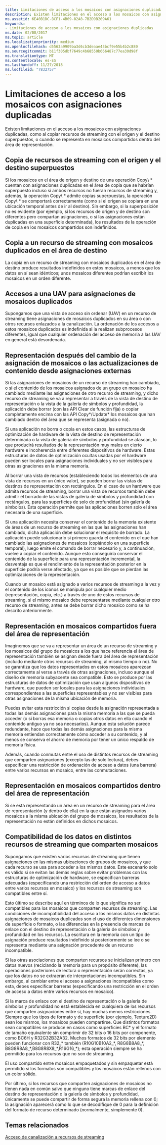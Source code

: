 ```yaml
---
title: Limitaciones de acceso a los mosaicos con asignaciones duplicadas
description: Existen limitaciones en el acceso a los mosaicos con asignaciones duplicadas, como al copiar recursos de streaming con el origen y el destino superpuestos, o cuando se representa en mosaicos compartidos dentro del área de representación.
ms.assetid: 6E40B1DC-BCF1-4B09-82A8-7B2D9B209A61
keywords:
- Limitaciones de acceso a los mosaicos con asignaciones duplicadas
ms.date: 02/08/2017
ms.topic: article
ms.localizationpriority: medium
ms.openlocfilehash: d5563a9909ba3d6cb3deaae43bcf9e55b4b2c880
ms.sourcegitcommit: b11f305dbf7649c4b68550b666487c77ea30d98f
ms.translationtype: MT
ms.contentlocale: es-ES
ms.lasthandoff: 11/27/2018
ms.locfileid: "7832757"
---
```

# <a name="tile-access-limitations-with-duplicate-mappings"></a>Limitaciones de acceso a los mosaicos con asignaciones duplicadas


Existen limitaciones en el acceso a los mosaicos con asignaciones duplicadas, como al copiar recursos de streaming con el origen y el destino superpuestos, o cuando se representa en mosaicos compartidos dentro del área de representación.

## <a name="span-idcopyingstreamingresourceswithoverlappingsourceanddestinationspanspan-idcopyingstreamingresourceswithoverlappingsourceanddestinationspanspan-idcopyingstreamingresourceswithoverlappingsourceanddestinationspancopying-streaming-resources-with-overlapping-source-and-destination"></a><span id="Copying_streaming_resources_with_overlapping_source_and_destination"></span><span id="copying_streaming_resources_with_overlapping_source_and_destination"></span><span id="COPYING_STREAMING_RESOURCES_WITH_OVERLAPPING_SOURCE_AND_DESTINATION"></span>Copia de recursos de streaming con el origen y el destino superpuestos


Si los mosaicos en el área de origen y destino de una operación Copy\ * cuentan con asignaciones duplicadas en el área de copia que se habrían superpuesto incluso si ambos recursos no fueran recursos de streaming y, además, la operación Copy\ * admite copias superpuestas, la operación Copy\ * se comportará correctamente (como si el origen se copiara en una ubicación temporal antes de ir al destino). Sin embargo, si la superposición no es evidente (por ejemplo, si los recursos de origen y de destino son diferentes pero compartan asignaciones, o si las asignaciones están duplicadas en una superficie determinada), los resultados de la operación de copia en los mosaicos compartidos son indefinidos.

## <a name="span-idcopyingtostreamingresourcewithduplicatedtilesindestinationareaspanspan-idcopyingtostreamingresourcewithduplicatedtilesindestinationareaspanspan-idcopyingtostreamingresourcewithduplicatedtilesindestinationareaspancopying-to-streaming-resource-with-duplicated-tiles-in-destination-area"></a><span id="Copying_to_streaming_resource_with_duplicated_tiles_in_destination_area"></span><span id="copying_to_streaming_resource_with_duplicated_tiles_in_destination_area"></span><span id="COPYING_TO_STREAMING_RESOURCE_WITH_DUPLICATED_TILES_IN_DESTINATION_AREA"></span>Copia a un recurso de streaming con mosaicos duplicados en el área de destino


La copia en un recurso de streaming con mosaicos duplicados en el área de destino produce resultados indefinidos en estos mosaicos, a menos que los datos en sí sean idénticos; unos mosaicos diferentes podrían escribir los mosaicos en un orden diferente.

## <a name="span-iduavaccessestoduplicatetilesmappingsspanspan-iduavaccessestoduplicatetilesmappingsspanspan-iduavaccessestoduplicatetilesmappingsspanuav-accesses-to-duplicate-tiles-mappings"></a><span id="UAV_accesses_to_duplicate_tiles_mappings"></span><span id="uav_accesses_to_duplicate_tiles_mappings"></span><span id="UAV_ACCESSES_TO_DUPLICATE_TILES_MAPPINGS"></span>Accesos a una UAV para asignaciones de mosaicos duplicados


Supongamos que una vista de acceso sin ordenar (UAV) en un recurso de streaming tiene asignaciones de mosaicos duplicados en su área o con otros recursos enlazados a la canalización. La ordenación de los accesos a estos mosaicos duplicados es indefinida si la realizan subprocesos diferentes, igual que cualquier ordenación del acceso de memoria a las UAV en general está desordenada.

## <a name="span-idrenderingaftertilemappingchangesorcontentupdatesfromoutsidemappingsspanspan-idrenderingaftertilemappingchangesorcontentupdatesfromoutsidemappingsspanspan-idrenderingaftertilemappingchangesorcontentupdatesfromoutsidemappingsspanrendering-after-tile-mapping-changes-or-content-updates-from-outside-mappings"></a><span id="Rendering_after_tile_mapping_changes_or_content_updates_from_outside_mappings"></span><span id="rendering_after_tile_mapping_changes_or_content_updates_from_outside_mappings"></span><span id="RENDERING_AFTER_TILE_MAPPING_CHANGES_OR_CONTENT_UPDATES_FROM_OUTSIDE_MAPPINGS"></span>Representación después del cambio de la asignación de mosaicos o las actualizaciones de contenido desde asignaciones externas


Si las asignaciones de mosaicos de un recurso de streaming han cambiado, o si el contenido de los mosaicos asignados de un grupo en mosaico ha cambiado mediante las asignaciones de otro recurso de streaming, y dicho recurso de streaming se va a representar a través de la vista de destino de representación o la vista de la galería de símbolos y profundidad, la aplicación debe borrar (con las API Clear de función fija) o copiar completamente encima con las API Copy\*/Update\* los mosaicos que han cambiado dentro del área que se representa (asignada o no).

Si una aplicación no borra o copia en estos casos, las estructuras de optimización de hardware de la vista de destino de representación determinada o la vista de galería de símbolos y profundidad se atascan, lo que producirá resultados de la representación muy malos en cierto hardware e incoherencia entre diferentes dispositivos de hardware. Estas estructuras de datos de optimización ocultas usadas por el hardware pueden ser locales para asignaciones individuales y no ser visibles para otras asignaciones en la misma memoria.

Al borrar una vista de recursos (estableciendo todos los elementos de una vista de recursos en un único valor), se pueden borrar las vistas de destinos de representación con rectángulos. En el caso de un hardware que admita recursos de streaming, borrar una vista de recursos también debe admitir el borrado de las vistas de galería de símbolos y profundidad con rectángulos, para las superficies de solo de profundidad (sin galería de símbolos). Esta operación permite que las aplicaciones borren solo el área necesaria de una superficie.

Si una aplicación necesita conservar el contenido de la memoria existente de áreas de un recurso de streaming en las que las asignaciones han cambiado, dicha aplicación debe solucionar el requisito de borrado. La aplicación puede solucionarlo si primero guarda el contenido en el que han cambiado las asignaciones de mosaicos (copiándolo en una superficie temporal), luego emite el comando de borrar necesario y, a continuación, vuelve a copiar el contenido. Aunque esto conseguiría conservar el contenido de la superficie para una representación incremental, la desventaja es que el rendimiento de la representación posterior en la superficie podría verse afectado, ya que es posible que se pierdan las optimizaciones de la representación.

Cuando un mosaico está asignado a varios recursos de streaming a la vez y el contenido de los iconos se manipula por cualquier medio (representación, copia, etc.) a través de uno de estos recursos de streaming, si el mismo mosaico debe representarse mediante cualquier otro recurso de streaming, antes se debe borrar dicho mosaico como se ha descrito anteriormente.

## <a name="span-idrenderingtotilessharedoutsiderenderareaspanspan-idrenderingtotilessharedoutsiderenderareaspanspan-idrenderingtotilessharedoutsiderenderareaspanrendering-to-tiles-shared-outside-render-area"></a><span id="Rendering_to_tiles_shared_outside_render_area"></span><span id="rendering_to_tiles_shared_outside_render_area"></span><span id="RENDERING_TO_TILES_SHARED_OUTSIDE_RENDER_AREA"></span>Representación en mosaicos compartidos fuera del área de representación


Imaginemos que se va a representar un área de un recurso de streaming y los mosaicos del grupo de mosaicos a los que hace referencia el área de representación también se asignan desde fuera del área de representación (incluido mediante otros recursos de streaming, al mismo tiempo o no). No se garantiza que los datos representados en estos mosaicos aparezcan correctamente al verse a través de otras asignaciones, incluso aunque el diseño de memoria subyacente sea compatible. Esto se produce por las estructuras de datos de optimización que usan algunos dispositivos de hardware, que pueden ser locales para las asignaciones individuales correspondientes a las superficies representables y no ser visibles para otras asignaciones de la misma ubicación de memoria.

Puedes evitar esta restricción si copias desde la asignación representada a todas las demás asignaciones para la misma memoria a las que se pueda acceder (o si borras esa memoria o copias otros datos en ella cuando el contenido antiguo ya no sea necesarios). Aunque esta solución parece redundante, hace que todas las demás asignaciones para la misma memoria entiendan correctamente cómo acceder a su contenido, y al menos se conserva el ahorro de memoria por tener un único respaldo de memoria física.

Además, cuando conmutas entre el uso de distintos recursos de streaming que comparten asignaciones (excepto las de solo lectura), debes especificar una restricción de ordenación de acceso a datos (una barrera) entre varios recursos en mosaico, entre las conmutaciones.

## <a name="span-idrenderingtotilessharedwithinrenderareaspanspan-idrenderingtotilessharedwithinrenderareaspanspan-idrenderingtotilessharedwithinrenderareaspanrendering-to-tiles-shared-within-render-area"></a><span id="Rendering_to_tiles_shared_within_render_area"></span><span id="rendering_to_tiles_shared_within_render_area"></span><span id="RENDERING_TO_TILES_SHARED_WITHIN_RENDER_AREA"></span>Representación en mosaicos compartidos dentro del área de representación


Si se está representando un área en un recurso de streaming para el área de representación (y dentro de ella) en la que están asignados varios mosaicos a la misma ubicación del grupo de mosaicos, los resultados de la representación no están definidos en dichos mosaicos.

## <a name="span-iddatacompatibilityacrossstreamingresourcessharingtilesspanspan-iddatacompatibilityacrossstreamingresourcessharingtilesspanspan-iddatacompatibilityacrossstreamingresourcessharingtilesspandata-compatibility-across-streaming-resources-sharing-tiles"></a><span id="Data_compatibility_across_streaming_resources_sharing_tiles"></span><span id="data_compatibility_across_streaming_resources_sharing_tiles"></span><span id="DATA_COMPATIBILITY_ACROSS_STREAMING_RESOURCES_SHARING_TILES"></span>Compatibilidad de los datos en distintos recursos de streaming que comparten mosaicos


Supongamos que existen varios recursos de streaming que tienen asignaciones en las mismas ubicaciones de grupos de mosaicos, y que cada recurso se usa para acceder a los mismos datos. Este escenario solo es válido si se evitan las demás reglas sobre evitar problemas con las estructuras de optimización de hardware, se especifican barreras adecuadas (especificando una restricción del orden de acceso a datos entre varios recursos en mosaico) y los recursos de streaming son compatibles entre sí.

Esto último se describe aquí en términos de lo que significa no ser compatibles para los mosaicos que comparten recursos de streaming. Las condiciones de incompatibilidad del acceso a los mismos datos en distintas asignaciones de mosaicos duplicados son el uso de diferentes dimensiones de superficie o formato, o las diferencias en la presencia de marcas de enlace con el destino de representación o la galería de símbolos y profundidad en los recursos. La escritura en la memoria con un tipo de asignación produce resultados indefinido si posteriormente se lee o se representa mediante una asignación procedente de un recurso incompatible.

Si las otras asociaciones que comparten recursos se inicializan primero con datos nuevos (reciclando la memoria para un propósito diferente), las operaciones posteriores de lectura o representación serán correctas, ya que los datos no se extraerán de interpretaciones incompatibles. Sin embargo, al cambiar entre el acceso a asignaciones incompatibles como esta, debes especificar barreras (especificando una restricción en el orden de acceso a datos entre varios recursos en mosaico).

Si la marca de enlace con el destino de representación o la galería de símbolos y profundidad no está establecida en cualquiera de los recursos que comparten asignaciones entre sí, hay muchas menos restricciones. Siempre que los tipos de formato y de superficie (por ejemplo, Texture2D) sean los mismos, los mosaicos pueden compartirse. Que distintos formatos sean compatibles se produce en casos como superficies BC\* y el formato de tamaño equivalente sin comprimir de 32 bits o 16 bits por componente, como BC6H y R32G32B32A32. Muchos formatos de 32 bits por elemento pueden funcionar con R32\_\* también (R10G10B10A2\_\*, R8G8B8A8\_\*, B8G8R8A8\_\*,B8G8R8X8\_\*,R16G16\_\*); esta operación siempre se ha permitido para los recursos que no son de streaming.

El uso compartido entre mosaicos empaquetados y sin empaquetar está permitido si los formatos son compatibles y los mosaicos están rellenos con un color sólido.

Por último, si los recursos que comparten asignaciones de mosaicos no tienen nada en común salvo que ninguno tiene marcas de enlace del destino de representación o la galería de símbolos y profundidad, únicamente se puede compartir de forma segura la memoria rellena con 0; la asignación aparecerá como lo que se decodifique de 0 para la definición del formato de recurso determinado (normalmente, simplemente 0).

## <a name="span-idrelated-topicsspanrelated-topics"></a><span id="related-topics"></span>Temas relacionados


[Acceso de canalización a recursos de streaming](pipeline-access-to-streaming-resources.md)

 

 




